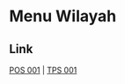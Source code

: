 # Menu Wilayah

## Link

[POS 001](https://github.com/gigit-pemilu/pemilu-2024-99-luar-negeri/tree/main/pilpres/hitung-suara/sub/99-luar-negeri/sub/76-moskow-rusia/sub/01-moskow-rusia/sub/0001-moskow-rusia/sub/001-pos-001)
 | 
[TPS 001](https://github.com/gigit-pemilu/pemilu-2024-99-luar-negeri/tree/main/pilpres/hitung-suara/sub/99-luar-negeri/sub/76-moskow-rusia/sub/01-moskow-rusia/sub/0001-moskow-rusia/sub/002-tps-001)


